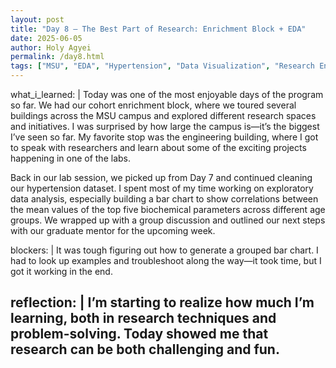 ```yaml
---
layout: post
title: "Day 8 – The Best Part of Research: Enrichment Block + EDA"
date: 2025-06-05
author: Holy Agyei
permalink: /day8.html
tags: ["MSU", "EDA", "Hypertension", "Data Visualization", "Research Enrichment"]
---
```


what_i_learned: |
  Today was one of the most enjoyable days of the program so far. We had our cohort enrichment block, where we toured several buildings across the MSU campus and explored different research spaces and initiatives. I was surprised by how large the campus is—it’s the biggest I’ve seen so far. My favorite stop was the engineering building, where I got to speak with researchers and learn about some of the exciting projects happening in one of the labs.

  Back in our lab session, we picked up from Day 7 and continued cleaning our hypertension dataset. I spent most of my time working on exploratory data analysis, especially building a bar chart to show correlations between the mean values of the top five biochemical parameters across different age groups. We wrapped up with a group discussion and outlined our next steps with our graduate mentor for the upcoming week.

blockers: |
  It was tough figuring out how to generate a grouped bar chart. I had to look up examples and troubleshoot along the way—it took time, but I got it working in the end.

reflection: |
  I’m starting to realize how much I’m learning, both in research techniques and problem-solving. Today showed me that research can be both challenging and fun.
---
